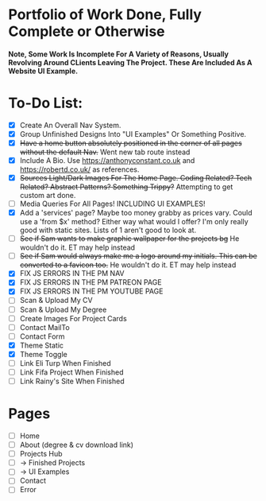 # Portfolio of Work Done, Fully Complete or Otherwise

#### Note, Some Work Is Incomplete For A Variety of Reasons, Usually Revolving Around CLients Leaving The Project. These Are Included As A Website UI Example.

# To-Do List:

- [x] Create An Overall Nav System.
- [x] Group Unfinished Designs Into "UI Examples" Or Something Positive.
- [x] ~~Have a home button absolutely positioned in the corner of all pages without the default Nav.~~ Went new tab route instead
- [x] Include A Bio. Use https://anthonyconstant.co.uk and https://robertd.co.uk/ as references.
- [x] ~~Sources Light/Dark Images For The Home Page. Coding Related? Tech Related? Abstract Patterns? Something Trippy?~~ Attempting to get custom art done.
- [ ] Media Queries For All Pages! INCLUDING UI EXAMPLES!
- [x] Add a 'services' page? Maybe too money grabby as prices vary. Could use a 'from $x' method? Either way what would I offer? I'm only really good with static sites. Lists of 1 aren't good to look at.
- [ ] ~~See if Sam wants to make graphic wallpaper for the projects bg~~ He wouldn't do it. ET may help instead
- [ ] ~~See if Sam would always make me a logo around my initials. This can be converted to a favicon too.~~ He wouldn't do it. ET may help instead
- [x] FIX JS ERRORS IN THE PM NAV
- [x] FIX JS ERRORS IN THE PM PATREON PAGE
- [x] FIX JS ERRORS IN THE PM YOUTUBE PAGE
- [ ] Scan & Upload My CV
- [ ] Scan & Upload My Degree
- [ ] Create Images For Project Cards
- [ ] Contact MailTo
- [ ] Contact Form
- [x] Theme Static
- [x] Theme Toggle
- [ ] Link Eli Turp When Finished
- [ ] Link Fifa Project When Finished
- [ ] Link Rainy's Site When Finished

# Pages

- [ ] Home
- [ ] About (degree & cv download link)
- [ ] Projects Hub
- [ ] -> Finished Projects
- [ ] -> UI Examples
- [ ] Contact
- [ ] Error
